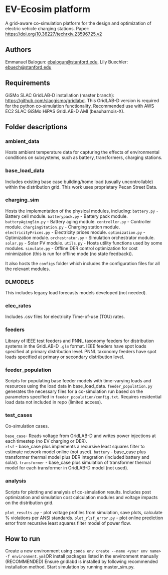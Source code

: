 # EV-Ecosim platform

A grid-aware co-simulation platform for the design and optimization of electric vehicle charging stations. 
Paper: https://doi.org/10.36227/techrxiv.23596725.v2

## Authors
Emmanuel Balogun: ebalogun@stanford.edu, Lily Buechler: ebuech@stanford.edu


## Requirements

GiSMo SLAC GridLAB-D installation (master branch): https://github.com/slacgismo/gridlabd. This GridLAB-D version is required for the python co-simulation functionality. Recommended use with AWS EC2 SLAC GiSMo HiPAS GridLAB-D AMI (beauharnois-X).

## Folder descriptions

### ambient_data

Hosts ambient temperature data for capturing the effects of environmental conditions on subsystems, such as battery, 
transformers, charging stations.


### base_load_data

Includes existing base case building/home load (usually uncontrollable) within the distribution grid. This work uses 
proprietary Pecan Street Data.


### charging_sim

Hosts the implementation of the physical modules, including:
`battery.py` - Battery cell module.
`batterypack.py` - Battery pack module.
`batteryAgingSim.py` - Battery aging module.
`controller.py` - Controller module.
`chargingStation.py` - Charging station module.
`electricityPrices.py` - Electricity prices module. 
`optimization.py` - Optimization module.
`orchestrator.py` - Simulation orchestrator module.
`solar.py` - Solar PV module.
`utils.py` - Hosts utility functions used by some modules.
`simulate.py` - Offline DER control optimization for cost minimization (this is run for offline mode (no state feedback)).

It also hosts the `configs` folder which includes the configuration files for all the relevant modules.


### DLMODELS

This includes legacy load forecasts models developed (not needed).


### elec_rates

Includes .csv files for electricity Time-of-use (TOU) rates.


### feeders

Library of IEEE test feeders and PNNL taxonomy feeders for distribution systems in the GridLAB-D `.glm` format.
IEEE feeders have spot loads specified at primary distribution level. PNNL taxonomy feeders have spot loads specified at
primary or secondary distribution level.


### feeder_population

Scripts for populating base feeder models with time-varying loads and resources using the load data in base_load_data. 
`feeder_population.py` generates the necessary files for a co-simulation run based on the parameters specified in 
`feeder_population/config.txt`. Requires residential load data not included in repo (limited access).


### test_cases

Co-simulation cases. 

`base_case`- Reads voltage from GridLAB-D and writes power injections at each timestep (no EV charging or DER).  
`rlsf` - base_case plus implements a recursive least squares filter to estimate network model online (not used).
`battery` - base_case plus transformer thermal model plus DER integration (included battery and solar).
`transformer` - base_case plus simulation of transformer thermal model for each transformer in GridLAB-D model (not used).



### analysis

Scripts for plotting and analysis of co-simulation results. Includes post optimization and simulation cost 
calculation modules and voltage impacts on the distribution grid.

`plot_results.py` - plot voltage profiles from simulation, save plots, calculate % violations per ANSI standards.
`plot_rlsf_error.py` - plot online prediction error from recursive least squares filter model of power flow.  


## How to run
Create a new environment using `conda env create --name <your env name> -f environment.yml`OR 
install packages listed in the environment manually (RECOMMENDED)
Ensure gridlabd is installed by following recommended installation method.
Start simulation by running master_sim.py.

